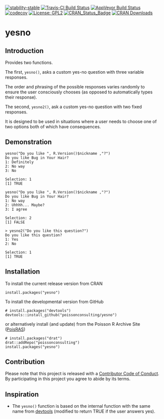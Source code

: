 
<!-- README.md is generated from README.Rmd. Please edit that file -->

[![stability-stable](https://img.shields.io/badge/stability-stable-green.svg)](https://github.com/joethorley/stability-badges#stable)
[![Travis-CI Build
Status](https://travis-ci.org/poissonconsulting/yesno.svg?branch=master)](https://travis-ci.org/poissonconsulting/yesno)
[![AppVeyor Build
Status](https://ci.appveyor.com/api/projects/status/github/poissonconsulting/yesno?branch=master&svg=true)](https://ci.appveyor.com/project/poissonconsulting/yesno)
[![codecov](https://codecov.io/gh/poissonconsulting/yesno/branch/master/graph/badge.svg)](https://codecov.io/gh/poissonconsulting/yesno)
[![License:
GPL2](https://img.shields.io/badge/License-GPL2-blue.svg)](https://www.gnu.org/licenses/old-licenses/gpl-2.0.en.html)
[![CRAN\_Status\_Badge](http://www.r-pkg.org/badges/version/yesno)](https://cran.r-project.org/package=yesno)
[![CRAN
Downloads](http://cranlogs.r-pkg.org/badges/grand-total/yesno)](https://cran.r-project.org/package=yesno)

# yesno

## Introduction

Provides two functions.

The first, `yesno()`, asks a custom yes-no question with three variable
responses.

The order and phrasing of the possible responses varies randomly to
ensure the user consciously chooses (as opposed to automatically types
their response).

The second, `yesno2()`, ask a custom yes-no question with two fixed
responses.

It is designed to be used in situations where a user needs to choose one
of two options both of which have consequences.

## Demonstration

    yesno("Do you like ", R.Version()$nickname ,"?")
    Do you like Bug in Your Hair?
    1: Definitely
    2: No way
    3: No
    
    Selection: 1
    [1] TRUE
    
    yesno("Do you like ", R.Version()$nickname ,"?")
    Do you like Bug in Your Hair?
    1: No way
    2: Uhhhh... Maybe?
    3: I agree
    
    Selection: 2
    [1] FALSE
    
    > yesno2("Do you like this question?")
    Do you like this question?
    1: Yes
    2: No
    
    Selection: 1
    [1] TRUE

## Installation

To install the current release version from CRAN

    install.packages("yesno")

To install the developmental version from GitHub

    # install.packages("devtools")
    devtools::install_github("poissonconsulting/yesno")

or alternatively install (and update) from the Poisson R Archive Site
([PoisRAS](https://github.com/poissonconsulting/drat))

    # install.packages("drat")
    drat::addRepo("poissonconsulting")
    install.packages("yesno")

## Contribution

Please note that this project is released with a [Contributor Code of
Conduct](CONDUCT.md). By participating in this project you agree to
abide by its terms.

## Inspiration

  - The `yesno()` function is based on the internal function with the
    same name from [devtools](https://github.com/hadley/devtools)
    (modified to return TRUE if the user answers yes).
